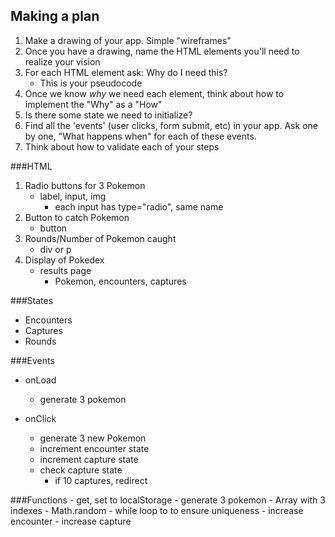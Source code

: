 ## Making a plan
1) Make a drawing of your app. Simple "wireframes"
2) Once you have a drawing, name the HTML elements you'll need to realize your vision
3) For each HTML element ask: Why do I need this?
    - This is your pseudocode
4) Once we know _why_ we need each element, think about how to implement the "Why" as a "How"
5) Is there some state we need to initialize?
6) Find all the 'events' (user clicks, form submit, etc) in your app. Ask one by one, "What happens when" for each of these events.
7) Think about how to validate each of your steps

###HTML
1. Radio buttons for 3 Pokemon
    - label, input, img
        - each input has type="radio", same name
2. Button to catch Pokemon
    - button
3. Rounds/Number of Pokemon caught
    - div or p
4. Display of Pokedex
    - results page
        - Pokemon, encounters, captures

###States
- Encounters
- Captures
- Rounds

###Events
- onLoad
    - generate 3 pokemon

- onClick
    - generate 3 new Pokemon
    - increment encounter state
    - increment capture state
    - check capture state
        - if 10 captures, redirect

###Functions
    - get, set to localStorage
    - generate 3 pokemon
        - Array with 3 indexes
            - Math.random
                - while loop to to ensure uniqueness
    - increase encounter
    - increase capture

